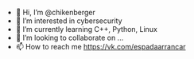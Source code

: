 - 👋 Hi, I’m @chikenberger
- 👀 I’m interested in cybersecurity
- 🌱 I’m currently learning C++, Python, Linux
- 💞️ I’m looking to collaborate on ...
- 📫 How to reach me https://vk.com/espadaarrancar

